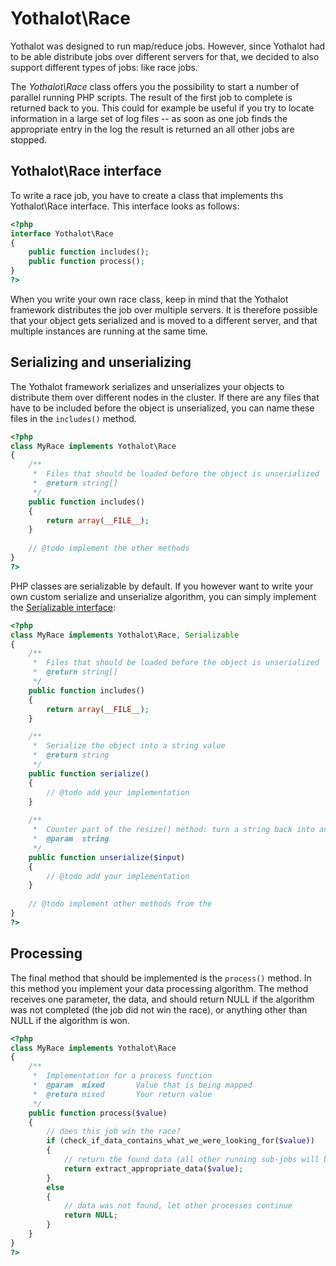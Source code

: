 # Yothalot\Race

Yothalot was designed to run map/reduce jobs. However, since Yothalot
had to be able distribute jobs over different servers for that, we 
decided to also support different types of jobs: like race jobs.

The *Yothalot\Race* class offers you the possibility to start a number of
parallel running PHP scripts. The result of the first job to 
complete is returned back to you. This could for example be useful if you
try to locate information in a large set of log files -- as soon as one
job finds the appropriate entry in the log the result is returned an all
other jobs are stopped.

## Yothalot\Race interface

To write a race job, you have to create a class that implements ths
Yothalot\Race interface. This interface looks as follows:

```php
<?php
interface Yothalot\Race
{
    public function includes();
    public function process();
}
?>
```
When you write your own race class, keep in mind that the Yothalot
framework distributes the job over multiple servers. It is therefore possible 
that your object gets serialized and is moved to a different server, and 
that multiple instances are running at the same time.


## Serializing and unserializing

The Yothalot framework serializes and unserializes your objects to distribute them
over different nodes in the cluster. If there are any files that have to be
included before the object is unserialized, you can name these files in the
`includes()` method.

```php
<?php
class MyRace implements Yothalot\Race
{
    /**
     *  Files that should be loaded before the object is unserialized
     *  @return string[]
     */
    public function includes()
    {
        return array(__FILE__);
    }
    
    // @todo implement the other methods
}
?>
```

PHP classes are serializable by default. If you however want to write your own
custom serialize and unserialize algorithm, you can simply implement the
[Serializable interface](http://php.net/manual/en/class.serializable.php):

```php
<?php
class MyRace implements Yothalot\Race, Serializable
{
    /**
     *  Files that should be loaded before the object is unserialized
     *  @return string[]
     */
    public function includes()
    {
        return array(__FILE__);
    }

    /**
     *  Serialize the object into a string value
     *  @return string
     */
    public function serialize()
    {
        // @todo add your implementation
    }
    
    /**
     *  Counter part of the resize() method: turn a string back into an object
     *  @param  string
     */
    public function unserialize($input)
    {
        // @todo add your implementation
    }
    
    // @todo implement other methods from the 
}
?>
```

## Processing

The final method that should be implemented is the `process()` method. In this
method you implement your data processing algorithm. The method receives
one parameter, the data, and should return NULL if the algorithm was not completed
(the job did not win the race), or anything other than NULL if the algorithm
is won. 

```php
<?php
class MyRace implements Yothalot\Race
{
    /**
     *  Implementation for a process function
     *  @param  mixed       Value that is being mapped
     *  @return mixed       Your return value
     */
    public function process($value)
    {
        // does this job win the race?
        if (check_if_data_contains_what_we_were_looking_for($value))
        {
            // return the found data (all other running sub-jobs will be killed)
            return extract_appropriate_data($value);
        }
        else
        {
            // data was not found, let other processes continue
            return NULL;
        }
    }
}
?>
```
